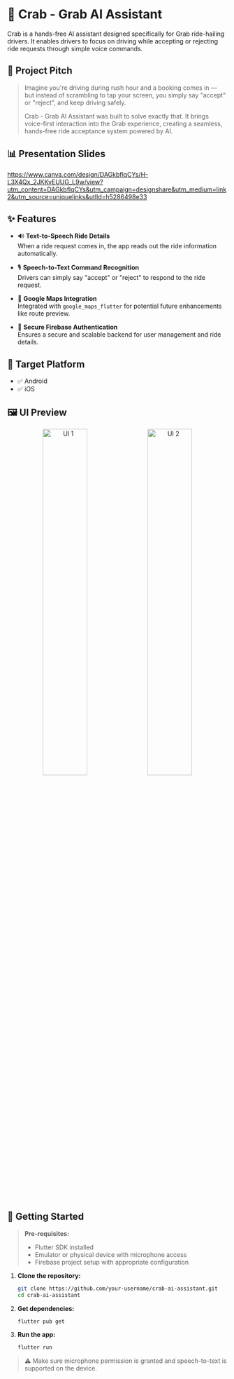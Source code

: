 # 🦀 Crab - Grab AI Assistant

Crab is a hands-free AI assistant designed specifically for Grab ride-hailing drivers. It enables drivers to focus on driving while accepting or rejecting ride requests through simple voice commands.


## 🎯 Project Pitch

> Imagine you're driving during rush hour and a booking comes in — but instead of scrambling to tap your screen, you simply say "accept" or "reject", and keep driving safely.  
>
> Crab - Grab AI Assistant was built to solve exactly that. It brings voice-first interaction into the Grab experience, creating a seamless, hands-free ride acceptance system powered by AI.


## 📊 Presentation Slides
https://www.canva.com/design/DAGkbflqCYs/H-L3X4Qx_2JKKvEUUG_L9w/view?utm_content=DAGkbflqCYs&utm_campaign=designshare&utm_medium=link2&utm_source=uniquelinks&utlId=h5286498e33


## ✨ Features

- 🔊 **Text-to-Speech Ride Details**  
  When a ride request comes in, the app reads out the ride information automatically.

- 🎙️ **Speech-to-Text Command Recognition**  
  Drivers can simply say "accept" or "reject" to respond to the ride request.

- 📍 **Google Maps Integration**  
  Integrated with `google_maps_flutter` for potential future enhancements like route preview.

- 🔐 **Secure Firebase Authentication**  
  Ensures a secure and scalable backend for user management and ride details.
  

## 📱 Target Platform

- ✅ Android  
- ✅ iOS  


## 🖼️ UI Preview
<p align="center">
  <img src="https://github.com/user-attachments/assets/8bb6aed5-ba30-4137-93e8-65537de60a9c" alt="UI 1" width="45%" style="margin-right: 10px;"/>
  <img src="https://github.com/user-attachments/assets/a5e179b3-ee0e-4e5c-8696-f66e24ef73bc" alt="UI 2" width="45%"/>
</p>


## 🚀 Getting Started

> **Pre-requisites:**
> - Flutter SDK installed
> - Emulator or physical device with microphone access
> - Firebase project setup with appropriate configuration

1. **Clone the repository:**
   ```bash
   git clone https://github.com/your-username/crab-ai-assistant.git
   cd crab-ai-assistant
   ```
2. **Get dependencies:**
   ```bash
   flutter pub get
   ```
3. **Run the app:**
   ```bash
   flutter run
   ```
>⚠️ Make sure microphone permission is granted and speech-to-text is supported on the device.
